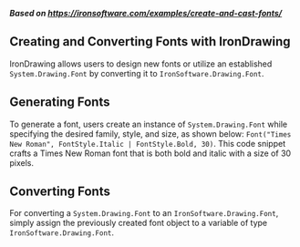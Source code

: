 ***Based on <https://ironsoftware.com/examples/create-and-cast-fonts/>***

## Creating and Converting Fonts with IronDrawing

IronDrawing allows users to design new fonts or utilize an established `System.Drawing.Font` by converting it to `IronSoftware.Drawing.Font`.

## Generating Fonts

To generate a font, users create an instance of `System.Drawing.Font` while specifying the desired family, style, and size, as shown below: `Font("Times New Roman", FontStyle.Italic | FontStyle.Bold, 30)`. This code snippet crafts a Times New Roman font that is both bold and italic with a size of 30 pixels.

## Converting Fonts

For converting a `System.Drawing.Font` to an `IronSoftware.Drawing.Font`, simply assign the previously created font object to a variable of type `IronSoftware.Drawing.Font`.
